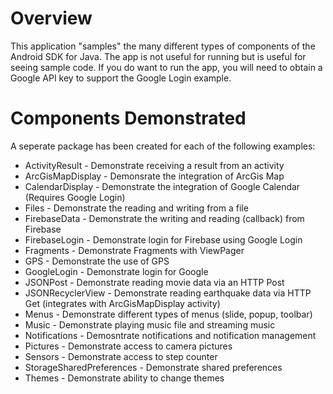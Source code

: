 # Overview
This application "samples" the many different types of components of the Android SDK for Java.  The app is not useful for running but is useful for seeing sample code.  If you do want to run the app, you will need to obtain a Google API key to support the Google Login example.

# Components Demonstrated
A seperate package has been created for each of the following examples:

* ActivityResult - Demonstrate receiving a result from an activity
* ArcGisMapDisplay - Demonsrate the integration of ArcGis Map
* CalendarDisplay - Demonstrate the integration of Google Calendar (Requires Google Login)
* Files - Demonstrate the reading and writing from a file
* FirebaseData - Demonstrate the writing and reading (callback) from Firebase
* FirebaseLogin - Demonstrate login for Firebase using Google Login
* Fragments - Demonstrate Fragments with ViewPager 
* GPS - Demonstrate the use of GPS
* GoogleLogin - Demonstrate login for Google
* JSONPost - Demonstrate reading movie data via an HTTP Post
* JSONRecyclerView - Demonstrate reading earthquake data via HTTP Get (integrates with ArcGisMapDisplay activity)
* Menus - Demonstrate different types of menus (slide, popup, toolbar)
* Music - Demonstrate playing music file and streaming music
* Notifications - Demosntrate notifications and notification management
* Pictures - Demonstrate access to camera pictures
* Sensors - Demonstrate access to step counter
* StorageSharedPreferences - Demonstrate shared preferences
* Themes - Demonstrate ability to change themes
